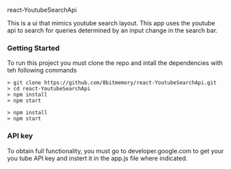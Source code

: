 
react-YoutubeSearchApi

This is a ui that mimics youtube search layout. This app uses the youtube api to search for queries determined by an input change in the search bar.


### Getting Started
To run this project you must clone the repo and intall the dependencies 
with teh following commands

```
> git clone https://github.com/8bitmemory/react-YoutubeSearchApi.git
> cd react-YoutubeSearchApi
> npm install
> npm start
```


```
> npm install
> npm start
```
### API key
To obtain full functionality, you must go to developer.google.com to 
get your you tube API key and instert it in the app.js file where indicated.